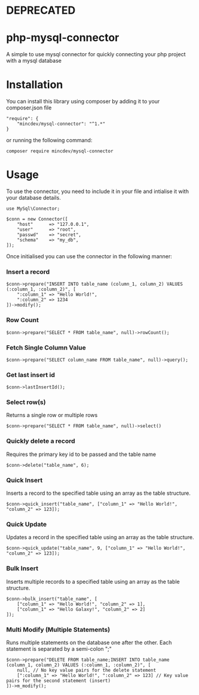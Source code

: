 # DEPRECATED

# php-mysql-connector
A simple to use mysql connector for quickly connecting your php project with a mysql database

# Installation

You can install this library using composer by adding it to your composer.json file

```
"require": {
    "mincdev/mysql-connector": "^1.*"
}
```
or running the following command:

```
composer require mincdev/mysql-connector
```

# Usage

To use the connector, you need to include it in your file and intialise it with your database details.

```
use MySql\Connector;

$conn = new Connector([
    "host"      => "127.0.0.1",
    "user"      => "root",
    "passwd"    => "secret",
    "schema"    => "my_db",
]);
```

Once initialised you can use the connector in the following manner:

### Insert a record

```
$conn->prepare("INSERT INTO table_name (column_1, column_2) VALUES (:column_1, :column_2)", [
    ":column_1" => "Hello World!", 
    ":column_2" => 1234
])->modify();
```

### Row Count

```
$conn->prepare("SELECT * FROM table_name", null)->rowCount();
```

### Fetch Single Column Value

```
$conn->prepare("SELECT column_name FROM table_name", null)->query();
```

### Get last insert id

```
$conn->lastInsertId();
```

### Select row(s)

Returns a single row or multiple rows

```
$conn->prepare("SELECT * FROM table_name", null)->select()
```

### Quickly delete a record

Requires the primary key id to be passed and the table name

```
$conn->delete("table_name", 6);
```

### Quick Insert

Inserts a record to the specified table using an array as the table structure.

```
$conn->quick_insert("table_name", ["column_1" => "Hello World!", "column_2" => 123]);
```

### Quick Update

Updates a record in the specified table using an array as the table structure.

```
$conn->quick_update("table_name", 9, ["column_1" => "Hello World!", "column_2" => 123]);
```

### Bulk Insert

Inserts multiple records to a specified table using an array as the table structure.

```
$conn->bulk_insert("table_name", [
    ["column_1" => "Hello World!", "column_2" => 1],
    ["column_1" => "Hello Galaxy!", "column_2" => 2]
]);
```

### Multi Modify (Multiple Statements)

Runs multiple statements on the database one after the other. Each statement is separated by a semi-colon ";"

```
$conn->prepare("DELETE FROM table_name;INSERT INTO table_name (column_1, column_2) VALUES (:column_1, :column_2)", [
    null, // No key value pairs for the delete statement
    [":column_1" => "Hello World!", ":column_2" => 123] // Key value pairs for the second statement (insert)
])->m_modify();
```
